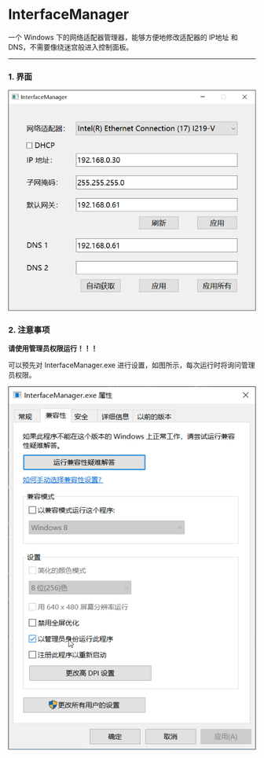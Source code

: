 # InterfaceManager

一个 Windows 下的网络适配器管理器，能够方便地修改适配器的 IP地址 和 DNS，不需要像绕迷宫般进入控制面板。

---

### 1. 界面

![](./images/InterfaceManager.png)

### 2. 注意事项

**请使用管理员权限运行！！！**

可以预先对 InterfaceManager.exe 进行设置，如图所示，每次运行时将询问管理员权限。

![](./images/Admin.png)
